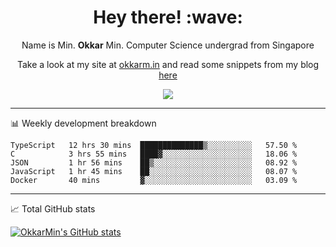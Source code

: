 <h1 align="center"> Hey there! :wave:</h1>

<p align="center">Name is Min. <strong>Okkar</strong> Min. Computer Science undergrad from Singapore</p>

<p align="center">Take a look at my site at <a href="https://okkarm.in" target="_blank">okkarm.in</a> and read some snippets from my blog <a href="https://okkarm.in/blog" target="_blank">here</a></p>

<p align="center">
  <a href="https://okkarm.in/linkedin" target='_blank'>
    <img src="https://img.shields.io/badge/linkedin-%230077B5.svg?&style=for-the-badge&logo=linkedin&logoColor=white" />
  </a>
 </p>

---

📊 Weekly development breakdown

<!--START_SECTION:waka-->
```text
TypeScript   12 hrs 30 mins  ██████████████▒░░░░░░░░░░   57.50 % 
C            3 hrs 55 mins   ████▓░░░░░░░░░░░░░░░░░░░░   18.06 % 
JSON         1 hr 56 mins    ██▒░░░░░░░░░░░░░░░░░░░░░░   08.92 % 
JavaScript   1 hr 45 mins    ██░░░░░░░░░░░░░░░░░░░░░░░   08.07 % 
Docker       40 mins         ▓░░░░░░░░░░░░░░░░░░░░░░░░   03.09 % 
```
<!--END_SECTION:waka-->

---

📈 Total GitHub stats

<p>
  <a href="https://github.com/OkkarMin"><img src="https://github-readme-stats.vercel.app/api?username=OkkarMin&hide_border=true&show_icons=true&theme=graywhite" alt="OkkarMin's GitHub stats"></a>
</p>

